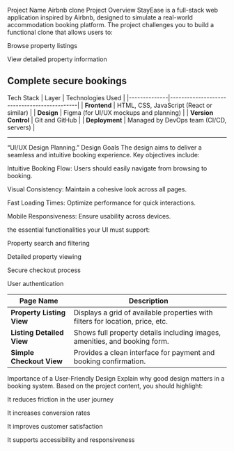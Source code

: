 Project Name Airbnb clone
Project Overview
StayEase is a full-stack web application inspired by Airbnb, designed to simulate a real-world accommodation booking platform. The project challenges you to build a functional clone that allows users to:

Browse property listings

View detailed property information

Complete secure bookings
---

 Tech Stack
| Layer         | Technologies Used                          |
|--------------|---------------------------------------------|
| **Frontend** | HTML, CSS, JavaScript (React or similar)    |
| **Design**   | Figma (for UI/UX mockups and planning)      |
| **Version Control** | Git and GitHub                        |
| **Deployment** | Managed by DevOps team (CI/CD, servers)   |

---
 “UI/UX Design Planning.”
 Design Goals
The design aims to deliver a seamless and intuitive booking experience. Key objectives include:

Intuitive Booking Flow: Users should easily navigate from browsing to booking.

Visual Consistency: Maintain a cohesive look across all pages.

Fast Loading Times: Optimize performance for quick interactions.

Mobile Responsiveness: Ensure usability across devices.

the essential functionalities your UI must support:

Property search and filtering

Detailed property viewing

Secure checkout process

User authentication

|Page Name         | 	Description                          |
|--------------|---------------------------------------------|
| **Property Listing View** |Displays a grid of available properties with filters for location, price, etc.    |
| **Listing Detailed View**   |Shows full property details including images, amenities, and booking form.      |
| **Simple Checkout View** |Provides a clean interface for payment and booking confirmation.                       |



 Importance of a User-Friendly Design
Explain why good design matters in a booking system. Based on the project content, you should highlight:

It reduces friction in the user journey

It increases conversion rates

It improves customer satisfaction

It supports accessibility and responsiveness

